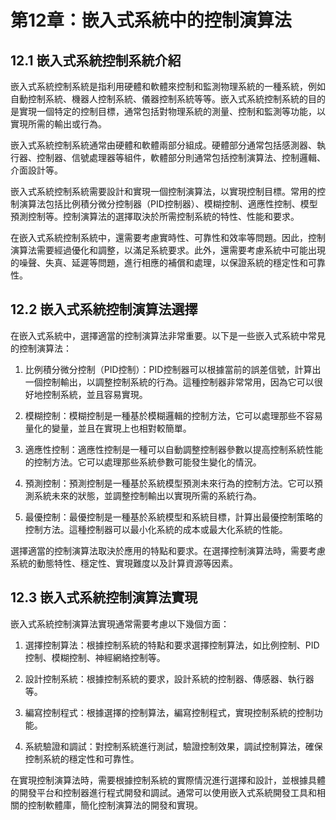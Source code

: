 # 第12章：嵌入式系統中的控制演算法

## 12.1 嵌入式系統控制系統介紹

嵌入式系統控制系統是指利用硬體和軟體來控制和監測物理系統的一種系統，例如自動控制系統、機器人控制系統、儀器控制系統等等。嵌入式系統控制系統的目的是實現一個特定的控制目標，通常包括對物理系統的測量、控制和監測等功能，以實現所需的輸出或行為。

嵌入式系統控制系統通常由硬體和軟體兩部分組成。硬體部分通常包括感測器、執行器、控制器、信號處理器等組件，軟體部分則通常包括控制演算法、控制邏輯、介面設計等。

嵌入式系統控制系統需要設計和實現一個控制演算法，以實現控制目標。常用的控制演算法包括比例積分微分控制器（PID控制器）、模糊控制、適應性控制、模型預測控制等。控制演算法的選擇取決於所需控制系統的特性、性能和要求。

在嵌入式系統控制系統中，還需要考慮實時性、可靠性和效率等問題。因此，控制演算法需要經過優化和調整，以滿足系統要求。此外，還需要考慮系統中可能出現的噪聲、失真、延遲等問題，進行相應的補償和處理，以保證系統的穩定性和可靠性。

## 12.2 嵌入式系統控制演算法選擇

在嵌入式系統中，選擇適當的控制演算法非常重要。以下是一些嵌入式系統中常見的控制演算法：

1. 比例積分微分控制（PID控制）：PID控制器可以根據當前的誤差信號，計算出一個控制輸出，以調整控制系統的行為。這種控制器非常常用，因為它可以很好地控制系統，並且容易實現。

2. 模糊控制：模糊控制是一種基於模糊邏輯的控制方法，它可以處理那些不容易量化的變量，並且在實現上也相對較簡單。

3. 適應性控制：適應性控制是一種可以自動調整控制器參數以提高控制系統性能的控制方法。它可以處理那些系統參數可能發生變化的情況。

4. 預測控制：預測控制是一種基於系統模型預測未來行為的控制方法。它可以預測系統未來的狀態，並調整控制輸出以實現所需的系統行為。

5. 最優控制：最優控制是一種基於系統模型和系統目標，計算出最優控制策略的控制方法。這種控制器可以最小化系統的成本或最大化系統的性能。

選擇適當的控制演算法取決於應用的特點和要求。在選擇控制演算法時，需要考慮系統的動態特性、穩定性、實現難度以及計算資源等因素。

## 12.3 嵌入式系統控制演算法實現

嵌入式系統控制演算法實現通常需要考慮以下幾個方面：

1. 選擇控制算法：根據控制系統的特點和要求選擇控制算法，如比例控制、PID 控制、模糊控制、神經網絡控制等。

2. 設計控制系統：根據控制系統的要求，設計系統的控制器、傳感器、執行器等。

3. 編寫控制程式：根據選擇的控制算法，編寫控制程式，實現控制系統的控制功能。

4. 系統驗證和調試：對控制系統進行測試，驗證控制效果，調試控制算法，確保控制系統的穩定性和可靠性。

在實現控制演算法時，需要根據控制系統的實際情況進行選擇和設計，並根據具體的開發平台和控制器進行程式開發和調試。通常可以使用嵌入式系統開發工具和相關的控制軟體庫，簡化控制演算法的開發和實現。

